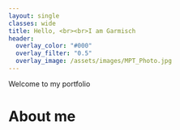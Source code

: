 ```yaml
---
layout: single
classes: wide
title: Hello, <br><br>I am Garmisch
header:
  overlay_color: "#000"
  overlay_filter: "0.5"
  overlay_image: /assets/images/MPT_Photo.jpg
---
```

Welcome to my portfolio
# About me

